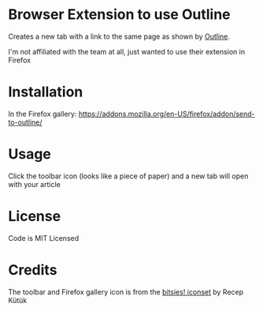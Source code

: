 # Browser Extension to use Outline

Creates a new tab with a link to the same page as shown by [Outline](https://outline.com).

I'm not affiliated with the team at all, just wanted to use their extension in Firefox

# Installation

In the Firefox gallery: https://addons.mozilla.org/en-US/firefox/addon/send-to-outline/

# Usage

Click the toolbar icon (looks like a piece of paper) and a new tab will open with your article

# License

Code is MIT Licensed

# Credits

The toolbar and Firefox gallery icon is from the [bitsies! iconset](https://www.iconfinder.com/iconsets/bitsies) by Recep Kütük
